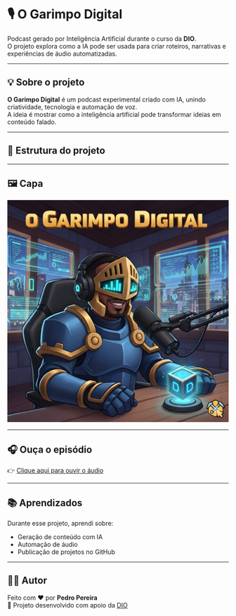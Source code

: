 # 🎙️ O Garimpo Digital

Podcast gerado por Inteligência Artificial durante o curso da **DIO**.  
O projeto explora como a IA pode ser usada para criar roteiros, narrativas e experiências de áudio automatizadas.

---

## 💡 Sobre o projeto

**O Garimpo Digital** é um podcast experimental criado com IA, unindo criatividade, tecnologia e automação de voz.  
A ideia é mostrar como a inteligência artificial pode transformar ideias em conteúdo falado.

---

## 🚀 Estrutura do projeto


---

## 🖼️ Capa
![Capa do podcast](Gemini_Generated_Image_yyh8w8yyh8w8yyh8.png)

---

## 🎧 Ouça o episódio

👉 [Clique aqui para ouvir o áudio](PodCastIA-GarimpoDitital.MP3)

---

## 📚 Aprendizados

Durante esse projeto, aprendi sobre:
- Geração de conteúdo com IA
- Automação de áudio
- Publicação de projetos no GitHub

---

## 👨‍💻 Autor
Feito com ❤️ por **Pedro Pereira**  
📍 Projeto desenvolvido com apoio da [DIO](https://www.dio.me/)
